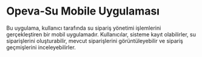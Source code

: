 # Opeva-Su Mobile Uygulaması



Bu uygulama, kullanıcı tarafında su sipariş yönetimi işlemlerini gerçekleştiren bir mobil uygulamadır. Kullanıcılar, sisteme kayıt olabilirler, su siparişlerini oluşturabilir, mevcut siparişlerini görüntüleyebilir ve sipariş geçmişlerini inceleyebilirler.